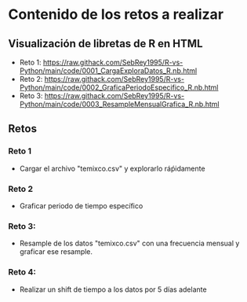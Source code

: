 # Contenido de los retos a realizar


## Visualización de libretas de R en HTML
  * Reto 1: https://raw.githack.com/SebRey1995/R-vs-Python/main/code/0001_CargaExploraDatos_R.nb.html
  * Reto 2: https://raw.githack.com/SebRey1995/R-vs-Python/main/code/0002_GraficaPeriodoEspecifico_R.nb.html
  * Reto 3: https://raw.githack.com/SebRey1995/R-vs-Python/main/code/0003_ResampleMensualGrafica_R.nb.html

## Retos

### Reto 1
   * Cargar el archivo "temixco.csv" y explorarlo ráṕidamente
### Reto 2
   * Graficar periodo de tiempo específico
### Reto 3:
   * Resample de los datos "temixco.csv" con una frecuencia mensual y graficar ese resample.

### Reto 4:
   * Realizar un shift de tiempo a los datos por 5 días adelante

